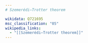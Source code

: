 ```yaml
---
# Szemerédi–Trotter theorem

wikidata: Q721695
msc_classification: "05"
wikipedia_links:
  - "[[Szemerédi–Trotter theorem]]"
---
```

